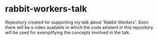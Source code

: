 # rabbit-workers-talk
Repository created for supporting my talk about 'Rabbit Workers'. Soon there will be a video available in which the code existent in this repository will be used for exemplifying the concepts involved in the talk.
